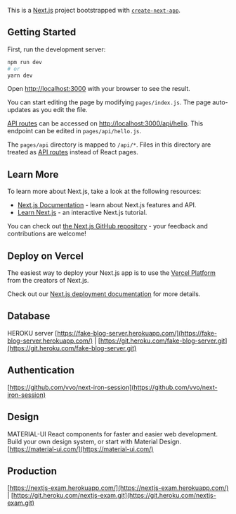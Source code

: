 This is a [Next.js](https://nextjs.org/) project bootstrapped with [`create-next-app`](https://github.com/vercel/next.js/tree/canary/packages/create-next-app).

## Getting Started

First, run the development server:

```bash
npm run dev
# or
yarn dev
```

Open [http://localhost:3000](http://localhost:3000) with your browser to see the result.

You can start editing the page by modifying `pages/index.js`. The page auto-updates as you edit the file.

[API routes](https://nextjs.org/docs/api-routes/introduction) can be accessed on [http://localhost:3000/api/hello](http://localhost:3000/api/hello). This endpoint can be edited in `pages/api/hello.js`.

The `pages/api` directory is mapped to `/api/*`. Files in this directory are treated as [API routes](https://nextjs.org/docs/api-routes/introduction) instead of React pages.

## Learn More

To learn more about Next.js, take a look at the following resources:

- [Next.js Documentation](https://nextjs.org/docs) - learn about Next.js features and API.
- [Learn Next.js](https://nextjs.org/learn) - an interactive Next.js tutorial.

You can check out [the Next.js GitHub repository](https://github.com/vercel/next.js/) - your feedback and contributions are welcome!

## Deploy on Vercel

The easiest way to deploy your Next.js app is to use the [Vercel Platform](https://vercel.com/new?utm_medium=default-template&filter=next.js&utm_source=create-next-app&utm_campaign=create-next-app-readme) from the creators of Next.js.

Check out our [Next.js deployment documentation](https://nextjs.org/docs/deployment) for more details.

## Database

HEROKU server
[https://fake-blog-server.herokuapp.com/](https://fake-blog-server.herokuapp.com/) | [https://git.heroku.com/fake-blog-server.git](https://git.heroku.com/fake-blog-server.git)

## Authentication

[https://github.com/vvo/next-iron-session](https://github.com/vvo/next-iron-session)

## Design

MATERIAL-UI
React components for faster and easier web development. Build your own design system, or start with Material Design.
[https://material-ui.com/](https://material-ui.com/)

## Production
[https://nextjs-exam.herokuapp.com/](https://nextjs-exam.herokuapp.com/) | [https://git.heroku.com/nextjs-exam.git](https://git.heroku.com/nextjs-exam.git)